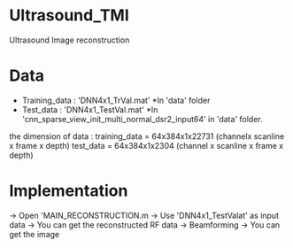 # Ultrasound_TMI
Ultrasound Image reconstruction

Data
===============
* Training_data  :   'DNN4x1_TrVal.mat' 
  *In 'data' folder
* Test_data :  'DNN4x1_TestVal.mat'
  *In 'cnn_sparse_view_init_multi_normal_dsr2_input64' in 'data' folder.
  
       
the dimension of data : 
  training_data =  64x384x1x22731  (channelx scanline x frame x depth)
  test_data =   64x384x1x2304 (channel x scanline x frame x depth)
                        
Implementation
===============
-> Open 'MAIN_RECONSTRUCTION.m
-> Use 'DNN4x1_TestValat' as input data
-> You can get the reconstructed RF data
-> Beamforming
-> You can get the image
